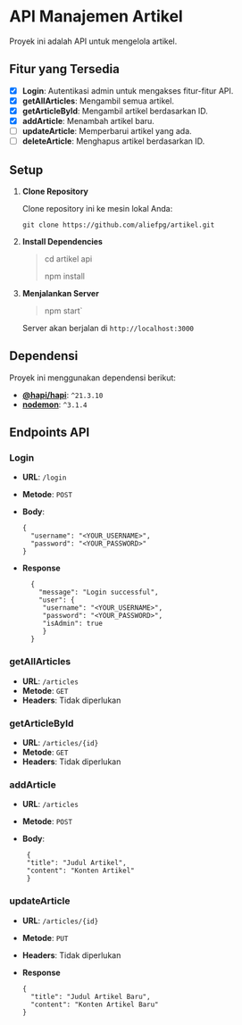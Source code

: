 # API Manajemen Artikel

Proyek ini adalah API untuk mengelola artikel.

## Fitur yang Tersedia

- [x] **Login**: Autentikasi admin untuk mengakses fitur-fitur API.
- [x] **getAllArticles**: Mengambil semua artikel.
- [x] **getArticleById**: Mengambil artikel berdasarkan ID.
- [x] **addArticle**: Menambah artikel baru.
- [ ] **updateArticle**: Memperbarui artikel yang ada.
- [ ] **deleteArticle**: Menghapus artikel berdasarkan ID.

## Setup

1. **Clone Repository**

   Clone repository ini ke mesin lokal Anda:
   ```
   git clone https://github.com/aliefpg/artikel.git

2.  **Install Dependencies**

    >cd artikel api
	>
    >npm install 

3.  **Menjalankan Server**

    > npm start` 
    
    Server akan berjalan di `http://localhost:3000`
 
## Dependensi

Proyek ini menggunakan dependensi berikut:

-   **[@hapi/hapi](https://hapi.dev/)**: `^21.3.10`
-   **[nodemon](https://nodemon.io/)**: `^3.1.4`


## Endpoints API

### Login

-   **URL**: `/login`
-   **Metode**: `POST`
-   **Body**:
    
    	{
	      "username": "<YOUR_USERNAME>",
	      "password": "<YOUR_PASSWORD>"
		} 

- **Response**
		
		{
	      "message": "Login successful", 
	      "user": {
	       "username": "<YOUR_USERNAME>",
	       "password": "<YOUR_PASSWORD>", 
	       "isAdmin": true 
	       }
		}
    
### getAllArticles

- **URL**: `/articles`
- **Metode**: `GET`
- **Headers**: Tidak diperlukan

### getArticleById

- **URL**: `/articles/{id}`
- **Metode**: `GET`
- **Headers**: Tidak diperlukan

### addArticle

-  **URL**: `/articles`
-  **Metode**: `POST`
-  **Body**:

		{
		"title": "Judul Artikel",
		"content": "Konten Artikel"
		}

### updateArticle

-   **URL**: `/articles/{id}`
-   **Metode**: `PUT`
-   **Headers**: Tidak diperlukan
-   **Response**

		{
	      "title": "Judul Artikel Baru", 
	      "content": "Konten Artikel Baru"
		}